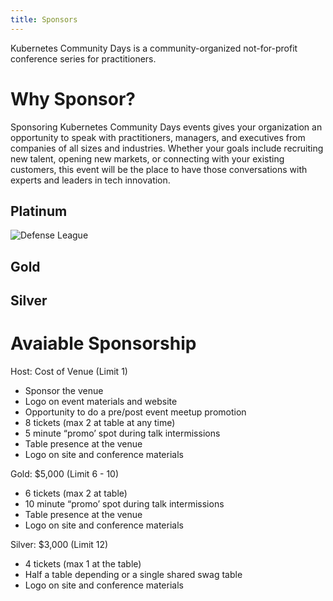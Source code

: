 ```yaml
---
title: Sponsors
---
```


Kubernetes Community Days is a community-organized not-for-profit conference series for practitioners.

# Why Sponsor?
Sponsoring Kubernetes Community Days events gives your organization an opportunity to speak with practitioners, managers, and executives from companies of all sizes and industries. Whether your goals include recruiting new talent, opening new markets, or connecting with your existing customers, this event will be the place to have those conversations with experts and leaders in tech innovation.

## Platinum  
![Defense League](/img/sponsors/Defense_League_logo_cat_face.svg)

## Gold

## Silver

# Avaiable Sponsorship
Host: Cost of Venue (Limit 1)
* Sponsor the venue
* Logo on event materials and website
* Opportunity to do a pre/post event meetup promotion 
* 8  tickets (max 2 at table at any time)
* 5 minute “promo’ spot during talk intermissions 
* Table presence at the venue 
* Logo on site and conference materials 

Gold: $5,000 (Limit 6 - 10)
* 6 tickets (max 2 at table)
* 10 minute “promo’ spot during talk intermissions 
* Table presence at the venue 
* Logo on site and conference materials 

Silver: $3,000 (Limit 12)  
* 4 tickets (max 1 at the table)
* Half a table depending or a single shared swag table
* Logo on site and conference materials
